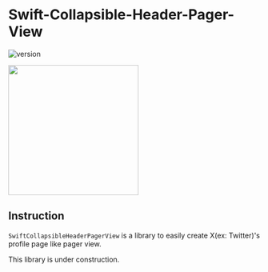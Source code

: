 # Swift-Collapsible-Header-Pager-View

![version](https://img.shields.io/badge/version-0.0.1-blue)

<img src="https://github.com/chitomo12/CollapsibleHeaderPagerView/assets/37266869/9417c57c-9770-4af8-b410-6dde562373ba" width="260">

## Instruction
`SwiftCollapsibleHeaderPagerView` is a library to easily create X(ex: Twitter)'s profile page like pager view.

This library is under construction.
